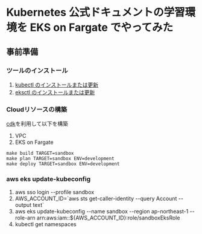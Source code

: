 # Kubernetes 公式ドキュメントの学習環境を EKS on Fargate でやってみた

## 事前準備

### ツールのインストール

1. [kubectl のインストールまたは更新](https://docs.aws.amazon.com/ja_jp/eks/latest/userguide/install-kubectl.html)
1. [eksctl のインストールまたは更新](https://docs.aws.amazon.com/ja_jp/eks/latest/userguide/eksctl.html)


### Cloudリソースの構築

[cdk](https://github.com/panicboat/infrastructures)を利用して以下を構築

1. VPC
1. EKS on Fargate

```
make build TARGET=sandbox
make plan TARGET=sandbox ENV=development
make deploy TARGET=sandbox ENV=development
```

### aws eks update-kubeconfig

1. aws sso login --profile sandbox
1. AWS_ACCOUNT_ID=\`aws sts get-caller-identity --query Account --output text\`
1. aws eks update-kubeconfig --name sandbox --region ap-northeast-1 --role-arn arn:aws:iam::${AWS_ACCOUNT_ID}:role/sandboxEksRole
1. kubectl get namespaces
